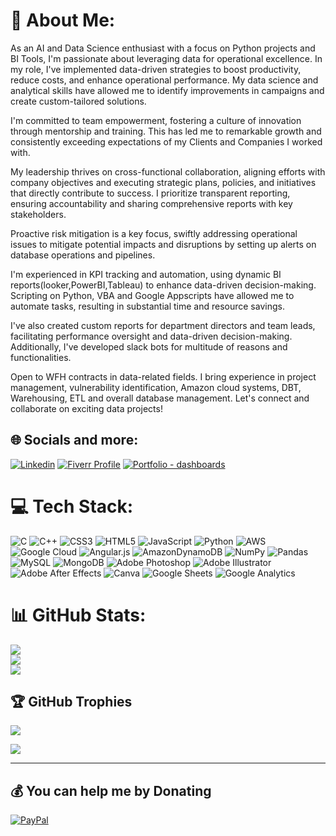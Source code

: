 # 💫 About Me:
As an AI and Data Science enthusiast with a focus on Python projects and BI Tools, I'm passionate about leveraging data for operational excellence. In my role, I've implemented data-driven strategies to boost productivity, reduce costs, and enhance operational performance. My data science and analytical skills have allowed me to identify improvements in campaigns and create custom-tailored solutions.<br>

I'm committed to team empowerment, fostering a culture of innovation through mentorship and training. This has led me to remarkable growth and consistently exceeding expectations of my Clients and Companies I worked with.<br>

My leadership thrives on cross-functional collaboration, aligning efforts with company objectives and executing strategic plans, policies, and initiatives that directly contribute to success. I prioritize transparent reporting, ensuring accountability and sharing comprehensive reports with key stakeholders.<br>

Proactive risk mitigation is a key focus, swiftly addressing operational issues to mitigate potential impacts and disruptions by setting up alerts on database operations and pipelines.<br>

I'm experienced in KPI tracking and automation, using dynamic BI reports(looker,PowerBI,Tableau) to enhance data-driven decision-making. Scripting on Python, VBA and Google Appscripts have allowed me to automate tasks, resulting in substantial time and resource savings.<br>

I've also created custom reports for department directors and team leads, facilitating performance oversight and data-driven decision-making. Additionally, I've developed slack bots for multitude of reasons and functionalities.<br>

Open to WFH contracts in data-related fields. I bring experience in project management, vulnerability identification, Amazon cloud systems, DBT, Warehousing, ETL and overall database management. Let's connect and collaborate on exciting data projects!


## 🌐 Socials and more:
[![Linkedin](https://img.shields.io/badge/LinkedIn-0077B5?style=for-the-badge&logo=linkedin&logoColor=white)](https://www.linkedin.com/in/pranav-vasistha/)   [![Fiverr Profile](https://img.shields.io/badge/Fiverr-00b53e?style=for-the-badge&logo=fiverr&logoColor=white)](https://www.fiverr.com/pranav_vasistha?public_mode=true)   [![Portfolio - dashboards](https://img.shields.io/badge/Portfolio-9900b5?style=for-the-badge&logo=Portfolio&logoColor=white)](https://tinyurl.com/TheDataGuy)

# 💻 Tech Stack:
![C](https://img.shields.io/badge/c-%2300599C.svg?style=for-the-badge&logo=c&logoColor=white) ![C++](https://img.shields.io/badge/c++-%2300599C.svg?style=for-the-badge&logo=c%2B%2B&logoColor=white) ![CSS3](https://img.shields.io/badge/css3-%231572B6.svg?style=for-the-badge&logo=css3&logoColor=white) ![HTML5](https://img.shields.io/badge/html5-%23E34F26.svg?style=for-the-badge&logo=html5&logoColor=white) ![JavaScript](https://img.shields.io/badge/javascript-%23323330.svg?style=for-the-badge&logo=javascript&logoColor=%23F7DF1E) ![Python](https://img.shields.io/badge/python-3670A0?style=for-the-badge&logo=python&logoColor=ffdd54) ![AWS](https://img.shields.io/badge/AWS-%23FF9900.svg?style=for-the-badge&logo=amazon-aws&logoColor=white) ![Google Cloud](https://img.shields.io/badge/Google%20Cloud-%234285F4.svg?style=for-the-badge&logo=google-cloud&logoColor=white) ![Angular.js](https://img.shields.io/badge/angular.js-%23E23237.svg?style=for-the-badge&logo=angularjs&logoColor=white) ![AmazonDynamoDB](https://img.shields.io/badge/Amazon%20DynamoDB-4053D6?style=for-the-badge&logo=Amazon%20DynamoDB&logoColor=white) ![NumPy](https://img.shields.io/badge/numpy-%23013243.svg?style=for-the-badge&logo=numpy&logoColor=white) ![Pandas](https://img.shields.io/badge/pandas-%23150458.svg?style=for-the-badge&logo=pandas&logoColor=white) ![MySQL](https://img.shields.io/badge/mysql-%2300f.svg?style=for-the-badge&logo=mysql&logoColor=white) ![MongoDB](https://img.shields.io/badge/MongoDB-%234ea94b.svg?style=for-the-badge&logo=mongodb&logoColor=white) ![Adobe Photoshop](https://img.shields.io/badge/adobephotoshop-%2331A8FF.svg?style=for-the-badge&logo=adobephotoshop&logoColor=white) ![Adobe Illustrator](https://img.shields.io/badge/adobeillustrator-%23FF9A00.svg?style=for-the-badge&logo=adobeillustrator&logoColor=white) ![Adobe After Effects](https://img.shields.io/badge/Adobe%20After%20Effects-9999FF.svg?style=for-the-badge&logo=Adobe%20After%20Effects&logoColor=white) ![Canva](https://img.shields.io/badge/Canva-%2300C4CC.svg?style=for-the-badge&logo=Canva&logoColor=white) ![Google Sheets](https://img.shields.io/badge/Google%20Sheets-34A853?style=for-the-badge&logo=google-sheets&logoColor=white) ![Google Analytics]( 	https://img.shields.io/badge/Google%20Analytics-E37400?style=for-the-badge&logo=google%20analytics&logoColor=white)
# 📊 GitHub Stats:
![](https://github-readme-stats.vercel.app/api?username=Pranav-vasistha&theme=dark&hide_border=false&include_all_commits=true&count_private=true)<br/>
![](https://github-readme-streak-stats.herokuapp.com/?user=Pranav-vasistha&theme=dark&hide_border=false)<br/>
![](https://github-readme-stats.vercel.app/api/top-langs/?username=Pranav-vasistha&theme=dark&hide_border=false&include_all_commits=true&count_private=true&layout=compact)

## 🏆 GitHub Trophies
![](https://github-profile-trophy.vercel.app/?username=Pranav-vasistha&theme=radical&no-frame=false&no-bg=true&margin-w=4)


![](https://quotes-github-readme.vercel.app/api?type=horizontal&theme=radical)

---


  ## 💰 You can help me by Donating
  [![PayPal](https://img.shields.io/badge/PayPal-00457C?style=for-the-badge&logo=paypal&logoColor=white)](https://paypal.me/pv.vasistha@gmail.com) 

  
<!-- Proudly created with GPRM ( https://gprm.itsvg.in ) -->
